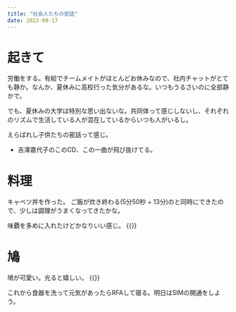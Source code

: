```yaml
---
title: "社会人たちの密話"
date: 2022-08-17
---
```



# 起きて
労働をする。有給でチームメイトがほとんどお休みなので、社内チャットがとても静か。なんか、夏休みに高校行った気分があるな。いつもうるさいのに全部静かで。

でも、夏休みの大学は特別な思い出ないな。共同体って感じしないし、それぞれのリズムで生活している人が混在しているからいつも人がいるし。

えらばれし子供たちの密話って感じ。
- 吉澤嘉代子のこのCD、この一曲が飛び抜けてる。

# 料理
キャベツ丼を作った。
ご飯が炊き終わる(5分50秒 + 13分)のと同時にできたので、少しは調理がうまくなってきたかな。

味覇を多めに入れたけどかなりいい感じ。
{{<tweet user="dango_bot" id="1559894916356259847">}}

# 鳩
鳩が可愛い。光ると嬉しい。
{{<tweet user="dango_bot" id="1559899652946034689">}}

これから食器を洗って元気があったらRFAして寝る。明日はSIMの開通をしよう。